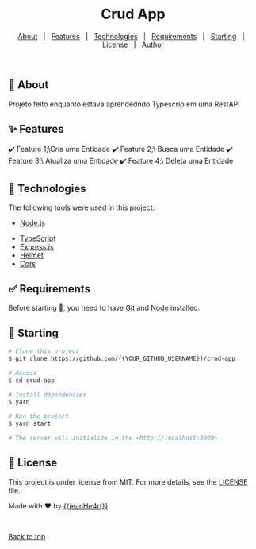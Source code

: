 <div align="center" id="top"> 
<!--   <img src="./.github/app.gif" alt="Crud App" /> -->

  &#xa0;

  <!-- <a href="https://crudapp.netlify.app">Demo</a> -->
</div>

<h1 align="center">Crud App</h1>

<p align="center">
  <!-- <img alt="Github top language" src="https://img.shields.io/github/languages/top/{{YOUR_GITHUB_USERNAME}}/crud-app?color=56BEB8">

  <!-- <img alt="Github language count" src="https://img.shields.io/github/languages/count/{{YOUR_GITHUB_USERNAME}}/crud-app?color=56BEB8"> -->

  <!-- <img alt="Repository size" src="https://img.shields.io/github/repo-size/{{YOUR_GITHUB_USERNAME}}/crud-app?color=56BEB8"> -->

  <!-- <img alt="License" src="https://img.shields.io/github/license/{{YOUR_GITHUB_USERNAME}}/crud-app?color=56BEB8"> -->

  <!-- <img alt="Github issues" src="https://img.shields.io/github/issues/{{YOUR_GITHUB_USERNAME}}/crud-app?color=56BEB8" /> -->

  <!-- <img alt="Github forks" src="https://img.shields.io/github/forks/{{YOUR_GITHUB_USERNAME}}/crud-app?color=56BEB8" /> -->

  <!-- <img alt="Github stars" src="https://img.shields.io/github/stars/{{YOUR_GITHUB_USERNAME}}/crud-app?color=56BEB8" /> -->
</p>

<!-- Status -->

<!-- <h4 align="center"> 
	🚧  Crud App 🚀 Under construction...  🚧
</h4> 

<hr> -->

<p align="center">
  <a href="#dart-about">About</a> &#xa0; | &#xa0; 
  <a href="#sparkles-features">Features</a> &#xa0; | &#xa0;
  <a href="#rocket-technologies">Technologies</a> &#xa0; | &#xa0;
  <a href="#white_check_mark-requirements">Requirements</a> &#xa0; | &#xa0;
  <a href="#checkered_flag-starting">Starting</a> &#xa0; | &#xa0;
  <a href="#memo-license">License</a> &#xa0; | &#xa0;
  <a href="https://github.com/{{YOUR_GITHUB_USERNAME}}" target="_blank">Author</a>
</p>

<br>

## :dart: About ##

Projeto feito enquanto estava aprendedndo Typescrip em uma RestAPI

## :sparkles: Features ##

:heavy_check_mark: Feature 1;\Cria uma Entidade
:heavy_check_mark: Feature 2;\ Busca uma Entidade
:heavy_check_mark: Feature 3;\ Atualiza uma Entidade
:heavy_check_mark: Feature 4;\ Deleta uma Entidade

## :rocket: Technologies ##

The following tools were used in this project:

<!-- - [Expo](https://expo.io/) -->
- [Node.js](https://nodejs.org/en/)
<!-- - [React](https://pt-br.reactjs.org/) -->
<!-- - [React Native](https://reactnative.dev/) -->
- [TypeScript](https://www.typescriptlang.org/)
- [Express.js](https://expressjs.com/)
- [Helmet](https://github.com/helmetjs/helmet)
- [Cors](https://github.com/expressjs/cors)

## :white_check_mark: Requirements ##

Before starting :checkered_flag:, you need to have [Git](https://git-scm.com) and [Node](https://nodejs.org/en/) installed.

## :checkered_flag: Starting ##

```bash
# Clone this project
$ git clone https://github.com/{{YOUR_GITHUB_USERNAME}}/crud-app

# Access
$ cd crud-app

# Install dependencies
$ yarn

# Run the project
$ yarn start

# The server will initialize in the <http://localhost:3000>
```

## :memo: License ##

This project is under license from MIT. For more details, see the [LICENSE](LICENSE.md) file.


Made with :heart: by <a href="https://github.com/{{YOUR_GITHUB_USERNAME}}" target="_blank">{{jeanHe4rt}}</a>

&#xa0;

<a href="#top">Back to top</a>
